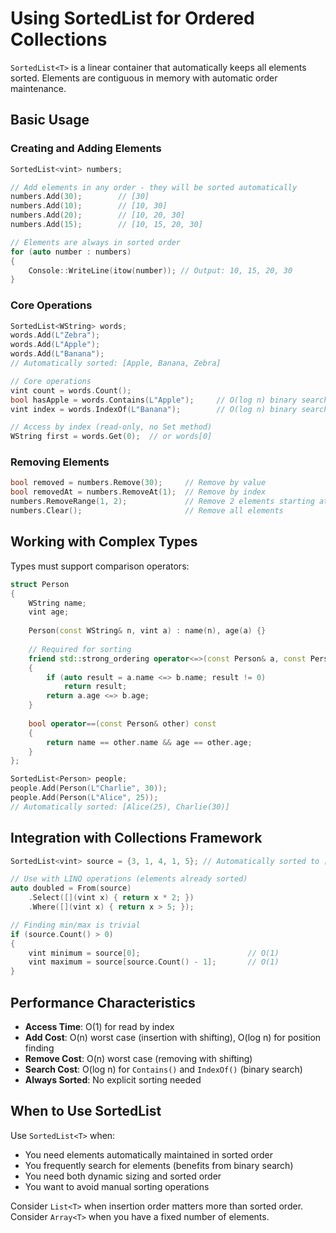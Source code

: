# Using SortedList for Ordered Collections

`SortedList<T>` is a linear container that automatically keeps all elements sorted. Elements are contiguous in memory with automatic order maintenance.

## Basic Usage

### Creating and Adding Elements

```cpp
SortedList<vint> numbers;

// Add elements in any order - they will be sorted automatically
numbers.Add(30);        // [30]
numbers.Add(10);        // [10, 30]
numbers.Add(20);        // [10, 20, 30]
numbers.Add(15);        // [10, 15, 20, 30]

// Elements are always in sorted order
for (auto number : numbers)
{
    Console::WriteLine(itow(number)); // Output: 10, 15, 20, 30
}
```

### Core Operations

```cpp
SortedList<WString> words;
words.Add(L"Zebra");
words.Add(L"Apple");
words.Add(L"Banana");
// Automatically sorted: [Apple, Banana, Zebra]

// Core operations
vint count = words.Count();
bool hasApple = words.Contains(L"Apple");     // O(log n) binary search
vint index = words.IndexOf(L"Banana");        // O(log n) binary search

// Access by index (read-only, no Set method)
WString first = words.Get(0);  // or words[0]
```

### Removing Elements

```cpp
bool removed = numbers.Remove(30);     // Remove by value
bool removedAt = numbers.RemoveAt(1);  // Remove by index
numbers.RemoveRange(1, 2);             // Remove 2 elements starting at index 1
numbers.Clear();                       // Remove all elements
```

## Working with Complex Types

Types must support comparison operators:

```cpp
struct Person
{
    WString name;
    vint age;
    
    Person(const WString& n, vint a) : name(n), age(a) {}
    
    // Required for sorting
    friend std::strong_ordering operator<=>(const Person& a, const Person& b)
    {
        if (auto result = a.name <=> b.name; result != 0)
            return result;
        return a.age <=> b.age;
    }
    
    bool operator==(const Person& other) const
    {
        return name == other.name && age == other.age;
    }
};

SortedList<Person> people;
people.Add(Person(L"Charlie", 30));
people.Add(Person(L"Alice", 25));
// Automatically sorted: [Alice(25), Charlie(30)]
```

## Integration with Collections Framework

```cpp
SortedList<vint> source = {3, 1, 4, 1, 5}; // Automatically sorted to [1, 1, 3, 4, 5]

// Use with LINQ operations (elements already sorted)
auto doubled = From(source)
    .Select([](vint x) { return x * 2; })
    .Where([](vint x) { return x > 5; });

// Finding min/max is trivial
if (source.Count() > 0)
{
    vint minimum = source[0];                        // O(1)
    vint maximum = source[source.Count() - 1];       // O(1)
}
```

## Performance Characteristics

- **Access Time**: O(1) for read by index
- **Add Cost**: O(n) worst case (insertion with shifting), O(log n) for position finding
- **Remove Cost**: O(n) worst case (removing with shifting)
- **Search Cost**: O(log n) for `Contains()` and `IndexOf()` (binary search)
- **Always Sorted**: No explicit sorting needed

## When to Use SortedList<T>

Use `SortedList<T>` when:
- You need elements automatically maintained in sorted order
- You frequently search for elements (benefits from binary search)
- You need both dynamic sizing and sorted order
- You want to avoid manual sorting operations

Consider `List<T>` when insertion order matters more than sorted order.
Consider `Array<T>` when you have a fixed number of elements.